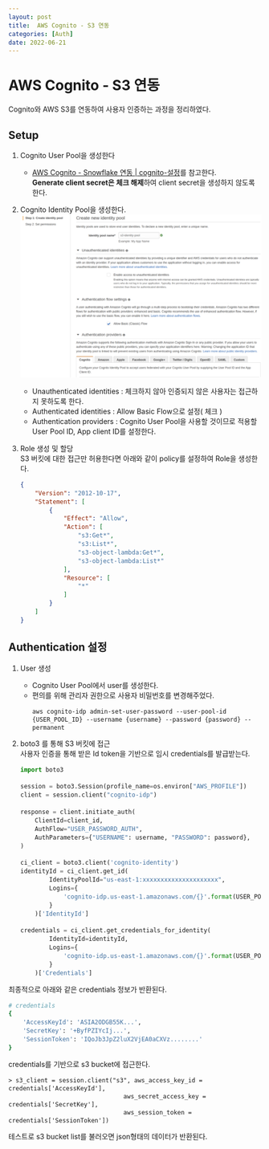 ```yaml
---
layout: post
title:  AWS Cognito - S3 연동
categories: [Auth]
date: 2022-06-21
---
```


# AWS Cognito - S3 연동
Cognito와 AWS S3를 연동하여 사용자 인증하는 과정을 정리하였다.

## Setup
1. Cognito User Pool을 생성한다  
    - [AWS Cognito - Snowflake 연동 | cognito-설정](https://qraftec.atlassian.net/wiki/spaces/QD/pages/151487112/AWS+Cognito+-+Snowflake#cognito-%EC%84%A4%EC%A0%95)를 참고한다.  
    **Generate client secret은 체크 해제**하여 client secret을 생성하지 않도록 한다.

2. Cognito Identity Pool을 생성한다. 
    ![](../img/aws-cognito-1.png)
    - Unauthenticated identities : 체크하지 않아 인증되지 않은 사용자는 접근하지 못하도록 한다.
    - Authenticated identities : Allow Basic Flow으로 설정( 체크 )
    - Authentication providers : Cognito User Pool을 사용할 것이므로 적용할 User Pool ID, App client ID를 설정한다.

3. Role 생성 및 할당  
    S3 버킷에 대한 접근만 허용한다면 아래와 같이 policy를 설정하여 Role을 생성한다.
    ```json
    {
        "Version": "2012-10-17",
        "Statement": [
            {
                "Effect": "Allow",
                "Action": [
                    "s3:Get*",
                    "s3:List*",
                    "s3-object-lambda:Get*",
                    "s3-object-lambda:List*"
                ],
                "Resource": [
                    "*"
                ]
            }
        ]
    }
    ```
    
## Authentication 설정

1. User 생성
    - Cognito User Pool에서 user를 생성한다.
    - 편의를 위해 관리자 권한으로 사용자 비밀번호를 변경해주었다.  
        ```console
        aws cognito-idp admin-set-user-password --user-pool-id {USER_POOL_ID} --username {username} --password {password} --permanent
        ```

2. boto3 를 통해 S3 버킷에 접근  
    사용자 인증을 통해 받은 Id token을 기반으로 임시 credentials를 발급받는다.

    ```python
    import boto3

    session = boto3.Session(profile_name=os.environ["AWS_PROFILE"])
    client = session.client("cognito-idp")

    response = client.initiate_auth(
        ClientId=client_id,
        AuthFlow="USER_PASSWORD_AUTH",
        AuthParameters={"USERNAME": username, "PASSWORD": password},
    )  

    ci_client = boto3.client('cognito-identity')
    identityId = ci_client.get_id(
            IdentityPoolId="us-east-1:xxxxxxxxxxxxxxxxxxxxx",
            Logins={
                'cognito-idp.us-east-1.amazonaws.com/{}'.format(USER_POOL_ID): response['AuthenticationResult']['IdToken']
            }
        )['IdentityId']
        
    credentials = ci_client.get_credentials_for_identity(
            IdentityId=identityId,
            Logins={
                'cognito-idp.us-east-1.amazonaws.com/{}'.format(USER_POOL_ID): response['AuthenticationResult']['IdToken']
            }
        )['Credentials']
    ```

최종적으로 아래와 같은 credentials 정보가 반환된다.
```bash
# credentials
{
    'AccessKeyId': 'ASIA2ODGB55K...',
    'SecretKey': '+ByfPZIYcIj...',
    'SessionToken': 'IQoJb3JpZ2luX2VjEA0aCXVz........'
}
```

credentials를 기반으로 s3 bucket에 접근한다.

```console
> s3_client = session.client("s3", aws_access_key_id = credentials['AccessKeyId'], 
                                aws_secret_access_key = credentials['SecretKey'], 
                                aws_session_token = credentials['SessionToken'])
```
테스트로 s3 bucket list를 불러오면 json형태의 데이터가 반환된다.